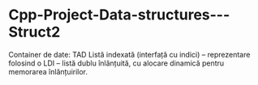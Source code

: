# Cpp-Project-Data-structures---Struct2
Container de date: TAD Listă indexată (interfață cu indici) – reprezentare folosind o LDI – listă dublu înlănțuită, cu alocare dinamică pentru memorarea înlănțuirilor.  
